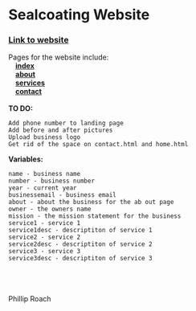 # Sealcoating Website
### [Link to website](https://roachboisss.github.io/sealcoating)
Pages for the website include:<br/>
&ensp;&ensp;[**index**](https://roachboisss.github.io/sealcoating/index.html)<br/>
&ensp;&ensp;[**about**](https://roachboisss.github.io/sealcoating/about.html)<br/>
&ensp;&ensp;[**services**](https://roachboisss.github.io/sealcoating/services.html)<br/>
&ensp;&ensp;[**contact**](https://roachboisss.github.io/sealcoating/contact.html)<br/><br/>
**TO DO:**
```
Add phone number to landing page
Add before and after pictures
Upload business logo
Get rid of the space on contact.html and home.html
```
**Variables:**
```
name - business name
number - business number
year - current year
businessemail - business email
about - about the business for the ab out page
owner - the owners name
mission - the mission statement for the business
service1 - service 1
service1desc - descriptiton of service 1
service2 - service 2
service2desc - descriptiton of service 2
service3 - service 3
service3desc - descriptiton of service 3
```
<br/><br/><br/>Phillip Roach
